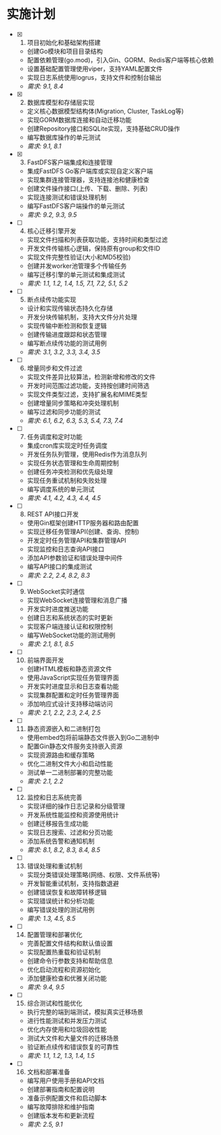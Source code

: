 # 实施计划

- [x] 1. 项目初始化和基础架构搭建



  - 创建Go模块和项目目录结构
  - 配置依赖管理(go.mod)，引入Gin、GORM、Redis客户端等核心依赖
  - 设置基础配置管理使用viper，支持YAML配置文件
  - 实现日志系统使用logrus，支持文件和控制台输出
  - _需求: 9.1, 8.4_

- [x] 2. 数据库模型和存储层实现
  - 定义核心数据模型结构体(Migration, Cluster, TaskLog等)
  - 实现GORM数据库连接和自动迁移功能
  - 创建Repository接口和SQLite实现，支持基础CRUD操作
  - 编写数据库操作的单元测试
  - _需求: 9.1, 8.1_

- [x] 3. FastDFS客户端集成和连接管理
  - 集成FastDFS Go客户端库或实现自定义客户端
  - 实现集群连接管理器，支持连接池和健康检查
  - 创建文件操作接口(上传、下载、删除、列表)
  - 实现连接测试和错误处理机制
  - 编写FastDFS客户端操作的单元测试
  - _需求: 9.2, 9.3, 9.5_

- [ ] 4. 核心迁移引擎开发
  - 实现文件扫描和列表获取功能，支持时间和类型过滤
  - 开发文件传输核心逻辑，保持原有group和文件ID
  - 实现文件完整性验证(大小和MD5校验)
  - 创建并发worker池管理多个传输任务
  - 编写迁移引擎的单元测试和集成测试
  - _需求: 1.1, 1.2, 1.4, 1.5, 7.1, 7.2, 5.1, 5.2_

- [ ] 5. 断点续传功能实现
  - 设计和实现传输状态持久化存储
  - 开发分块传输机制，支持大文件分片处理
  - 实现传输中断检测和恢复逻辑
  - 创建传输进度跟踪和状态管理
  - 编写断点续传功能的测试用例
  - _需求: 3.1, 3.2, 3.3, 3.4, 3.5_

- [ ] 6. 增量同步和文件过滤
  - 实现文件差异比较算法，检测新增和修改的文件
  - 开发时间范围过滤功能，支持按创建时间筛选
  - 实现文件类型过滤，支持扩展名和MIME类型
  - 创建增量同步策略和冲突处理机制
  - 编写过滤和同步功能的测试
  - _需求: 6.1, 6.2, 6.3, 5.3, 5.4, 7.3, 7.4_

- [ ] 7. 任务调度和定时功能
  - 集成cron库实现定时任务调度
  - 开发任务队列管理，使用Redis作为消息队列
  - 实现任务状态管理和生命周期控制
  - 创建任务冲突检测和优先级处理
  - 实现任务重试机制和失败处理
  - 编写调度系统的单元测试
  - _需求: 4.1, 4.2, 4.3, 4.4, 4.5_

- [ ] 8. REST API接口开发
  - 使用Gin框架创建HTTP服务器和路由配置
  - 实现迁移任务管理API(创建、查询、控制)
  - 开发定时任务管理API和集群管理API
  - 实现监控和日志查询API接口
  - 添加API参数验证和错误处理中间件
  - 编写API接口的集成测试
  - _需求: 2.2, 2.4, 8.2, 8.3_

- [ ] 9. WebSocket实时通信
  - 实现WebSocket连接管理和消息广播
  - 开发实时进度推送功能
  - 创建日志和系统状态的实时更新
  - 实现客户端连接认证和权限控制
  - 编写WebSocket功能的测试用例
  - _需求: 2.1, 8.1, 8.5_

- [ ] 10. 前端界面开发
  - 创建HTML模板和静态资源文件
  - 使用JavaScript实现任务管理界面
  - 开发实时进度显示和日志查看功能
  - 实现集群配置和定时任务管理界面
  - 添加响应式设计支持移动端访问
  - _需求: 2.1, 2.2, 2.3, 2.4, 2.5_

- [ ] 11. 静态资源嵌入和二进制打包
  - 使用embed包将前端静态文件嵌入到Go二进制中
  - 配置Gin静态文件服务支持嵌入资源
  - 实现资源路由和缓存策略
  - 优化二进制文件大小和启动性能
  - 测试单一二进制部署的完整功能
  - _需求: 2.1, 2.2_

- [ ] 12. 监控和日志系统完善
  - 实现详细的操作日志记录和分级管理
  - 开发系统性能监控和资源使用统计
  - 创建迁移报告生成功能
  - 实现日志搜索、过滤和分页功能
  - 添加系统告警和通知机制
  - _需求: 8.1, 8.2, 8.3, 8.4, 8.5_

- [ ] 13. 错误处理和重试机制
  - 实现分类错误处理策略(网络、权限、文件系统等)
  - 开发智能重试机制，支持指数退避
  - 创建错误恢复和故障转移逻辑
  - 实现错误统计和分析功能
  - 编写错误处理的测试用例
  - _需求: 1.3, 4.5, 8.5_

- [ ] 14. 配置管理和部署优化
  - 完善配置文件结构和默认值设置
  - 实现配置热重载和验证机制
  - 创建命令行参数支持和帮助信息
  - 优化启动流程和资源初始化
  - 添加健康检查和优雅关闭功能
  - _需求: 9.4, 9.5_

- [ ] 15. 综合测试和性能优化
  - 执行完整的端到端测试，模拟真实迁移场景
  - 进行性能测试和并发压力测试
  - 优化内存使用和垃圾回收性能
  - 测试大文件和大量文件的迁移场景
  - 验证断点续传和错误恢复的可靠性
  - _需求: 1.1, 1.2, 1.3, 1.4, 1.5_

- [ ] 16. 文档和部署准备
  - 编写用户使用手册和API文档
  - 创建部署指南和配置说明
  - 准备示例配置文件和启动脚本
  - 编写故障排除和维护指南
  - 创建版本发布和更新流程
  - _需求: 2.5, 9.1_